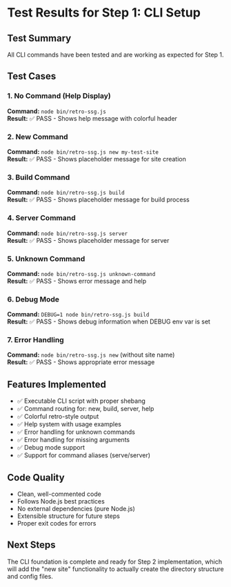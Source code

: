 # Test Results for Step 1: CLI Setup

## Test Summary
All CLI commands have been tested and are working as expected for Step 1.

## Test Cases

### 1. No Command (Help Display)
**Command:** `node bin/retro-ssg.js`  
**Result:** ✅ PASS - Shows help message with colorful header

### 2. New Command
**Command:** `node bin/retro-ssg.js new my-test-site`  
**Result:** ✅ PASS - Shows placeholder message for site creation

### 3. Build Command  
**Command:** `node bin/retro-ssg.js build`  
**Result:** ✅ PASS - Shows placeholder message for build process

### 4. Server Command
**Command:** `node bin/retro-ssg.js server`  
**Result:** ✅ PASS - Shows placeholder message for server

### 5. Unknown Command
**Command:** `node bin/retro-ssg.js unknown-command`  
**Result:** ✅ PASS - Shows error message and help

### 6. Debug Mode
**Command:** `DEBUG=1 node bin/retro-ssg.js build`  
**Result:** ✅ PASS - Shows debug information when DEBUG env var is set

### 7. Error Handling
**Command:** `node bin/retro-ssg.js new` (without site name)  
**Result:** ✅ PASS - Shows appropriate error message

## Features Implemented

- ✅ Executable CLI script with proper shebang
- ✅ Command routing for: new, build, server, help
- ✅ Colorful retro-style output
- ✅ Help system with usage examples
- ✅ Error handling for unknown commands
- ✅ Error handling for missing arguments
- ✅ Debug mode support
- ✅ Support for command aliases (serve/server)

## Code Quality

- Clean, well-commented code
- Follows Node.js best practices
- No external dependencies (pure Node.js)
- Extensible structure for future steps
- Proper exit codes for errors

## Next Steps

The CLI foundation is complete and ready for Step 2 implementation, which will add the "new site" functionality to actually create the directory structure and config files.